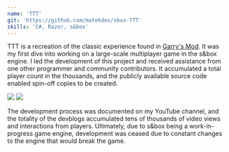 ```yaml
---
name: 'TTT'
git: 'https://github.com/matekdev/sbox-TTT'
skills: 'C#, Razor, s&box'
---
```


TTT is a recreation of the classic experience found in [Garry's Mod](https://store.steampowered.com/app/4000/Garrys_Mod/). It was my first dive into working on a large-scale multiplayer game in the s&box engine. I led the development of this project and received assistance from one other programmer and community contributors. It accumulated a total player count in the thousands, and the publicly available source code enabled spin-off copies to be created.

<Img src="ex1.jpg" />

<Img src="ex2.jpg" />

The development process was documented on my YouTube channel, and the totality of the devblogs accumulated tens of thousands of video views and interactions from players. Ultimately, due to s&box being a work-in-progress game engine, development was ceased due to constant changes to the engine that would break the game.

<Youtube id="MJjhXwFmqfg" />
